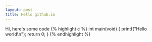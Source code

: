 ```yaml
---
layout: post
title: Hello github.io
---
```

Hi, here's some code 
{% highlight c %}
int main(void)
{
    printf("Hello world\n");
    return 0;
}
{% endhighlight %}
